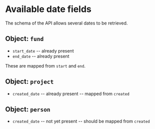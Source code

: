 # Available date fields

The schema of the API allows several dates to be retrieved.

## Object: `fund`

* `start_date` -- already present
* `end_date` -- already present

These are mapped from `start` and `end`.

## Object: `project`

* `created_date` -- already present -- mapped from `created`

## Object: `person`

* `created_date` -- not yet present -- should be mapped from `created`
